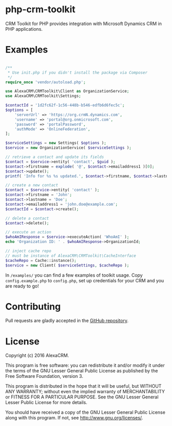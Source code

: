 # php-crm-toolkit
CRM Toolkit for PHP provides integration with Microsoft Dynamics CRM in PHP applications.

# Examples
```php

/**
 * Use init.php if you didn't install the package via Composer
 */
require_once 'vendor/autoload.php';

use AlexaCRM\CRMToolkit\Client as OrganizationService;
use AlexaCRM\CRMToolkit\Settings;

$contactId = '1d2fc62f-1c56-448b-b546-edfb6d6fec5c';
$options = [
    'serverUrl' => 'https://org.crmN.dynamics.com',
    'username' => 'portal@org.onmicrosoft.com',
    'password' => 'portalPassword',
    'authMode' => 'OnlineFederation',
];

$serviceSettings = new Settings( $options );
$service = new OrganizationService( $serviceSettings );

// retrieve a contact and update its fields
$contact = $service->entity( 'contact', $guid );
$contact->firstname = explode( '@', $contact->emailaddress1 )[0];
$contact->update();
printf( 'Info for %s %s updated.', $contact->firstname, $contact->lastname );

// create a new contact
$contact = $service->entity( 'contact' );
$contact->firstname = 'John';
$contact->lastname = 'Doe';
$contact->emailaddress1 = 'john.doe@example.com';
$contactId = $contact->create();

// delete a contact
$contact->delete();

// execute an action
$whoAmIResponse = $service->executeAction( 'WhoAmI' );
echo 'Organization ID: ' . $whoAmIResponse->OrganizationId;

// inject cache repo
// must be instance of AlexaCRM\CRMToolkit\CacheInterface
$cacheRepo = Cache::instance();
$service = new Client( $serviceSettings, $cacheRepo );
```

In `/examples/` you can find a few examples of toolkit usage. Copy `config.example.php` to `config.php`, set up credentials for your CRM and you are ready to go!

# Contributing
Pull requests are gladly accepted in the [GitHub repository](https://github.com/AlexaCRM/php-crm-toolkit).

# License
Copyright (c) 2016 AlexaCRM.

This program is free software: you can redistribute it and/or modify it under the terms of the GNU Lesser General Public License as published by the Free Software Foundation, version 3.

This program is distributed in the hope that it will be useful, but WITHOUT ANY WARRANTY; without even the implied warranty of MERCHANTABILITY or FITNESS FOR A PARTICULAR PURPOSE. See the GNU Lesser General Lesser Public License for more details.

You should have received a copy of the GNU Lesser General Public License along with this program. If not, see <http://www.gnu.org/licenses/>.
